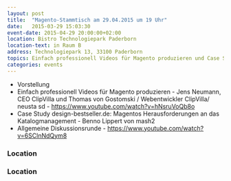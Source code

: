 ```yaml
---
layout: post
title:  "Magento-Stammtisch am 29.04.2015 um 19 Uhr"
date:   2015-03-29 15:03:30
event-date: 2015-04-29 20:00:00+02:00
location: Bistro Technologiepark Paderborn
location-text: in Raum B
address: Technologiepark 13, 33100 Paderborn
topics: Einfach professionell Videos für Magento produzieren und Case Study design-bestseller.de: Magentos Herausforderungen
categories: events
---
```


*  Vorstellung
*  Einfach professionell Videos für Magento produzieren - Jens Neumann, CEO ClipVilla und Thomas von Gostomski / Webentwickler ClipVilla/ neusta sd  - https://www.youtube.com/watch?v=hNsruVoQb8o
*  Case Study design-bestseller.de: Magentos Herausforderungen an das Katalogmanagement - Benno Lippert von mash2
*  Allgemeine Diskussionsrunde - https://www.youtube.com/watch?v=6SClnNdQym8

### Location






### Location

